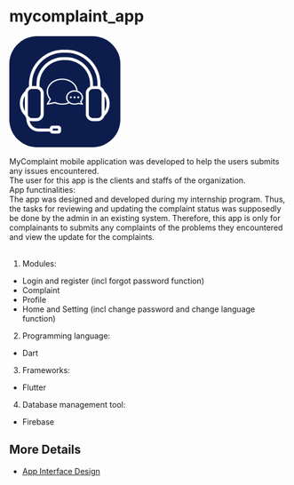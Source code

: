 # mycomplaint_app

<img src="/assets/images/complaint_app_logo.png" alt="app_name" width="200" height="200" style="border-radius:50px;">

MyComplaint mobile application was developed to help the users submits any issues encountered. <br>
The user for this app is the clients and staffs of the organization. <br>
App functinalities: <br>
The app was designed and developed during my internship program. Thus, the tasks for reviewing and updating the complaint status was supposedly be done by the admin in an existing system. Therefore, this app is only for complainants to submits any complaints of the problems they encountered and view the update for the complaints. <br><br>
1. Modules:
- Login and register (incl forgot password function)
- Complaint
- Profile
- Home and Setting (incl change password and change language function)
2. Programming language: 
- Dart
3. Frameworks: 
- Flutter
4. Database management tool: 
- Firebase

## More Details
- [App Interface Design](/document/mycomplaint_app_design.pdf)
